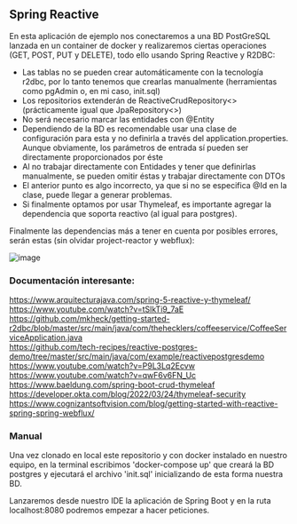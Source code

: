 ## Spring Reactive

En esta aplicación de ejemplo nos conectaremos a una BD PostGreSQL lanzada en un container de docker
y realizaremos ciertas operaciones (GET, POST, PUT y DELETE), todo ello usando Spring Reactive y R2DBC: 
 - Las tablas no se pueden crear automáticamente con la tecnología r2dbc, por
lo tanto tenemos que crearlas manualmente (herramientas como pgAdmin o, en mi caso, init.sql)
 - Los repositorios extenderán de ReactiveCrudRepository<> (prácticamente igual que JpaRepository<>)
 - No será necesario marcar las entidades con @Entity
 - Dependiendo de la BD es recomendable usar una clase de configuración para esta y no definirla a
través del application.properties. Aunque obviamente, los parámetros de entrada sí pueden ser directamente
proporcionados por éste
 - Al no trabajar directamente con Entidades y tener que definirlas manualmente, se pueden omitir éstas y
trabajar directamente con DTOs
 - El anterior punto es algo incorrecto, ya que si no se especifica @Id en la clase, puede llegar a generar problemas.
 - Si finalmente optamos por usar Thymeleaf, es importante agregar la dependencia que soporta reactivo (al igual para postgres).

Finalmente las dependencias más a tener en cuenta por posibles errores, serán estas (sin olvidar project-reactor y webflux):  

![image](https://user-images.githubusercontent.com/101171440/183850913-681c3e1d-d47b-4619-b648-b2c978af2206.png)

### Documentación interesante:
https://www.arquitecturajava.com/spring-5-reactive-y-thymeleaf/   
https://www.youtube.com/watch?v=tSlkTi9_7aE   
https://github.com/mkheck/getting-started-r2dbc/blob/master/src/main/java/com/thehecklers/coffeeservice/CoffeeServiceApplication.java    
https://github.com/tech-recipes/reactive-postgres-demo/tree/master/src/main/java/com/example/reactivepostgresdemo    
https://www.youtube.com/watch?v=P9L3Lq2Ecvw    
https://www.youtube.com/watch?v=qwF6v6FN_Uc   
https://www.baeldung.com/spring-boot-crud-thymeleaf  
https://developer.okta.com/blog/2022/03/24/thymeleaf-security   
https://www.cognizantsoftvision.com/blog/getting-started-with-reactive-spring-spring-webflux/    

### Manual

Una vez clonado en local este repositorio y con docker instalado en nuestro equipo, en la terminal escribimos 'docker-compose up' 
que creará la BD postgres y ejecutará el archivo 'init.sql' inicializando de esta forma nuestra BD.

Lanzaremos desde nuestro IDE la aplicación de Spring Boot y en la ruta localhost:8080 podremos empezar a hacer peticiones.

